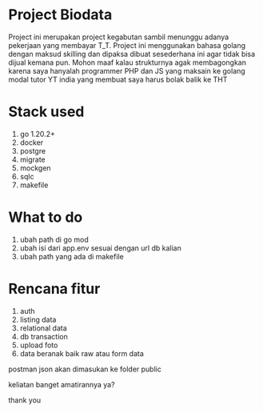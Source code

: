 # Project Biodata

Project ini merupakan project kegabutan sambil menunggu adanya pekerjaan yang membayar T_T. Project ini menggunakan bahasa golang dengan maksud skilling dan dipaksa dibuat sesederhana ini agar tidak bisa dijual kemana pun. Mohon maaf kalau strukturnya agak membagongkan karena saya hanyalah programmer PHP dan JS yang maksain ke golang modal tutor YT india yang membuat saya harus bolak balik ke THT

# Stack used

1. go 1.20.2+
2. docker
3. postgre
4. migrate
5. mockgen
6. sqlc
7. makefile

# What to do

1. ubah path di go mod
2. ubah isi dari app.env sesuai dengan url db kalian
3. ubah path yang ada di makefile

# Rencana fitur

1. auth
2. listing data
3. relational data
4. db transaction
5. upload foto
6. data beranak baik raw atau form data

postman json akan dimasukan ke folder public

keliatan banget amatirannya ya?

thank you
